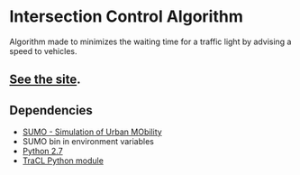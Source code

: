 # Intersection Control Algorithm
Algorithm made to minimizes the waiting time for a traffic light by advising a speed to vehicles.

## [See the site](https://docs.mikeheddes.nl).


## Dependencies
* [SUMO - Simulation of Urban MObility](http://sumo.dlr.de)
* SUMO bin in environment variables
* [Python 2.7](https://www.python.org/download/releases/2.7/)
* [TraCL Python module](http://sumo.dlr.de/wiki/TraCI)
